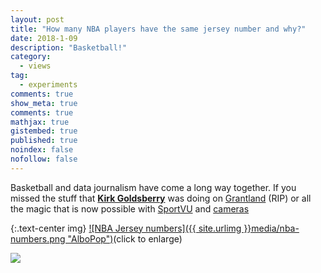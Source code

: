 ```yaml
---
layout: post
title: "How many NBA players have the same jersey number and why?"
date: 2018-1-09
description: "Basketball!"
category:
  - views
tag:
  - experiments
comments: true
show_meta: true
comments: true
mathjax: true
gistembed: true
published: true
noindex: false
nofollow: false
---
```

Basketball and data journalism have come a long way together. If you missed the stuff that [**Kirk Goldsberry**]() was doing on [Grantland]() (RIP) or all the magic that is now possible with [SportVU](https://www.youtube.com/watch?v=jOQEl_tkEwE) and [cameras](https://news.usc.edu/70358/you-call-the-shots-on-the-video-board-thanks-to-usc-computer-scientists/)

<!--more-->

{:.text-center img}
[![NBA Jersey numbers]({{ site.urlimg }}media/nba-numbers.png "AlboPop")](https://damianobacci.github.io/images/media/nba-numbers.png)(click to enlarge)

<a href="https://damianobacci.github.io/images/media/nba-numbers.png" target="_blank">
<img src="https://damianobacci.github.io/images/media/nba-numbers.png">
</a>
